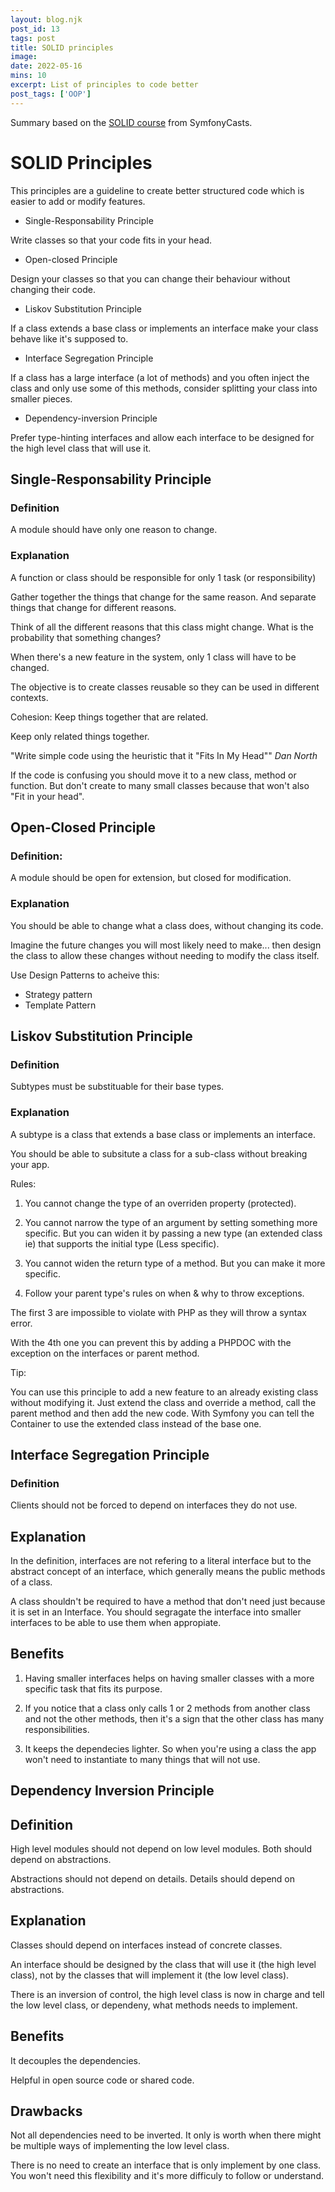 ```yaml
---
layout: blog.njk
post_id: 13
tags: post
title: SOLID principles
image: 
date: 2022-05-16
mins: 10
excerpt: List of principles to code better
post_tags: ['OOP']
---
```


Summary based on the [SOLID course](https://symfonycasts.com/screencast/solid) from SymfonyCasts.

# SOLID Principles

This principles are a guideline to create better structured code which is easier to add or modify features.

- Single-Responsability Principle

Write classes so that your code fits in your head.

- Open-closed Principle

Design your classes so that you can change their behaviour without changing their code.

- Liskov Substitution Principle

If a class extends a base class or implements an interface make your class behave like it's supposed to.

-  Interface Segregation Principle

If a class has a large interface (a lot of methods) and you often inject the class and only use some of this methods, consider splitting your class into smaller pieces.

- Dependency-inversion Principle

Prefer type-hinting interfaces and allow each interface to be designed for the high level class that will use it.

## Single-Responsability Principle

### Definition

A module should have only one reason to change.

### Explanation

A function or class should be responsible for only 1 task (or responsibility)

Gather together the things that change for the same reason. And separate things that change for different reasons.

Think of all the different reasons that this class might change. What is the probability that something changes?

When there's a new feature in the system, only 1 class will have to be changed.

The objective is to create classes reusable so they can be used in different contexts. 

Cohesion: Keep things together that are related.

Keep only related things together.

"Write simple code using the heuristic that it "Fits In My Head"" *Dan North*

If the code is confusing you should move it to a new class, method or function. But don't create to many small classes because that won't also "Fit in your head".

## Open-Closed Principle

### Definition:

A module should be open for extension, but closed for modification.

### Explanation

You should be able to change what a class does, without changing its code.

Imagine the future changes you will most likely need to make... then design the class to allow these changes without needing to modify the class itself.

Use Design Patterns to acheive this:

- Strategy pattern
- Template Pattern

## Liskov Substitution Principle

### Definition

Subtypes must be substituable for their base types.

### Explanation

A subtype is a class that extends a base class or implements an interface.

You should be able to subsitute a class for a sub-class without breaking your app.

Rules:

1. You cannot change the type of an overriden property (protected).

2. You cannot narrow the type of an argument by setting something more specific. But you can widen it by passing a new type (an extended class ie) that supports the initial type (Less specific).

3. You cannot widen the return type of a method. But you can make it more specific.

4. Follow your parent type's rules on when & why to throw exceptions.

The first 3 are impossible to violate with PHP as they will throw a syntax error.

With the 4th one you can prevent this by adding a PHPDOC with the exception on the interfaces or parent method.

Tip:

You can use this principle to add a new feature to an already existing class without modifying it. Just extend the class and override a method, call the parent method and then add the new code.
With Symfony you can tell the Container to use the extended class instead of the base one.

##  Interface Segregation Principle

### Definition

Clients should not be forced to depend on interfaces they do not use.

## Explanation

In the definition, interfaces are not refering to a literal interface but to the abstract concept of an interface, which generally means the public methods of a class.

A class shouldn't be required to have a method that don't need just because it is set in an Interface. You should segragate the interface into smaller interfaces to be able to use them when appropiate.

## Benefits

1. Having smaller interfaces helps on having smaller classes with a more specific task that fits its purpose.

2. If you notice that a class only calls 1 or 2 methods from another class and not the other methods, then it's a sign that the other class has many responsibilities.

3. It keeps the dependecies lighter. So when you're using a class the app won't need to instantiate to many things that will not use.

## Dependency Inversion Principle

## Definition

High level modules should not depend on low level modules. Both should depend on abstractions.

Abstractions should not depend on details. Details should depend on abstractions.

## Explanation

Classes should depend on interfaces instead of concrete classes.

An interface should be designed by the class that will use it (the high level class), not by the classes that will implement it (the low level class).

There is an inversion of control, the high level class is now in charge and tell the low level class, or dependeny, what methods needs to implement.

## Benefits

It decouples the dependencies.

Helpful in open source code or shared code.

## Drawbacks

Not all dependencies need to be inverted. It only is worth when there might be multiple ways of implementing the low level class.

There is no need to create an interface that is only implement by one class. You won't need this flexibility and it's more difficuly to follow or understand.
